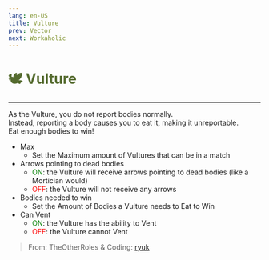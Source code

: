 ```yaml
---
lang: en-US
title: Vulture
prev: Vector
next: Workaholic
---
```


# <font color="#556b2f">🕊️ <b>Vulture</b></font> <Badge text="Chaos" type="tip" vertical="middle"/>

***

As the Vulture, you do not report bodies normally.<br>
Instead, reporting a body causes you to eat it, making it unreportable.<br>
Eat enough bodies to win!

- Max
  - Set the Maximum amount of Vultures that can be in a match
- Arrows pointing to dead bodies
  - <font color=green>ON</font>: the Vulture will receive arrows pointing to dead bodies (like a Mortician would)
  - <font color=red>OFF</font>: the Vulture will not receive any arrows
- Bodies needed to win
  - Set the Amount of Bodies a Vulture needs to Eat to Win
- Can Vent
  - <font color=green>ON</font>: the Vulture has the ability to Vent
  - <font color=red>OFF</font>: the Vulture cannot Vent

> From: TheOtherRoles & Coding: [ryuk](#)
